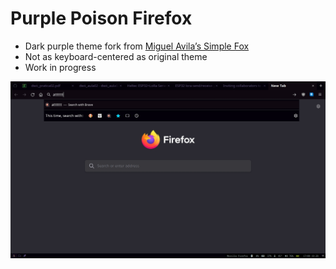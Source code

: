 # Purple Poison Firefox

-   Dark purple theme fork from [Miguel Avila&rsquo;s Simple Fox](https://github.com/migueravila/SimpleFox)
-   Not as keyboard-centered as original theme
-   Work in progress

![img](./ffPPScsht.jpg)

